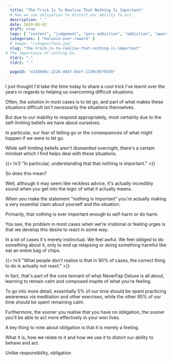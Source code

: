 ```yaml
---
  title: "The Trick Is To Realise That Nothing Is Important"
  # How we use obligation to distort our ability to act.
  description: "."
  date: 2019-06-02
  draft: true
  tags: [ "context", "judgement", "porn addiction", "addiction", "awareness", "awareness exercises", "perspective", "nofap", "neverfap", "neverfap deluxe" ]
  categories: [ "balance-over-reward" ]
  # image: "/images/face.jpg"
  slug: "the-trick-is-to-realise-that-nothing-is-important"
# The Importance Of Letting Go. 
  tldr1: "."
  tldr2: "."

  pageId: "e3189d6c-2226-404f-85ef-2239c05f9559"
---
```


I just thought I'd take the time today to share a cool trick I've learnt over the years in regards to helping us overcoming difficult situations.

Often, the solution in most cases is to let go, and part of what makes these situations difficult isn't necessarily the situations themselves.

But due to our inability to respond appropriately, most certainly due to the self-limiting beliefs we have about ourselves. 

In particular, our fear of letting go or the consequences of what might happen if we were to let go.

While self-limiting beliefs aren't dismantled overnight, there's a certain mindset which I find helps deal with these situations.


{{< hr3 "In particular, understanding that that nothing is important." >}}


So does this mean?

Well, although it may seem like reckless advice, it's actually incredibly sound when you get into the logic of what it actually means. 

When you make the statement "nothing is important" you're actually making a very essential claim about yourself and the situation. 

Primarily, that nothing is ever important enough to self-harm or do harm.

You see, the problem in most cases when we're irrational or feeling urges is that we develop this desire to react in some way. 

In a lot of cases it's merely instinctual. We feel awful. We feel obliged to do something about it, only to end up relapsing or doing something harmful like eat an entire bag of chips.


{{< hr3 "What people don't realise is that in 90% of cases, the correct thing to do is actually not react." >}}


In fact, that's part of the core tennant of what NeverFap Deluxe is all about, learning to remain calm and composed inspite of what you're feeling.

To go into more detail, essentially 5% of our time should be spent practicing awareness via meditation and other exercises, while the other 95% of our time should be spent remaining calm.



<!-- OBLIGATION ARTICLE  -->

Furthermore, the sooner you realise that you have no obligation, the sooner you'll be able to act more effectively in your won lives. 

A key thing to note about obligation is that it is merely a feeling.

What it is, how we relate to it and how we use it to distort our ability to behave and act.
 

Unlike responsibility, obligation 


